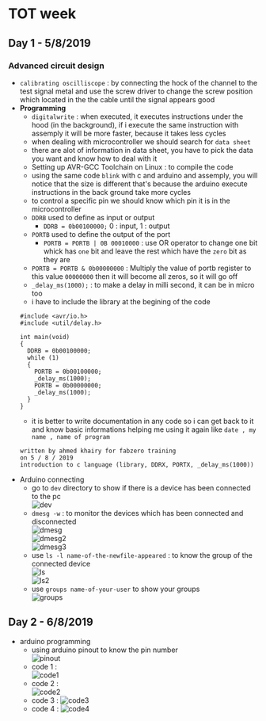 # TOT week

## Day 1 - 5/8/2019

### Advanced circuit design
- `calibrating oscilliscope` : by connecting the hock of the channel to the test signal metal and use the screw driver to change the screw position which located in the the cable until the signal appears good
- <b>Programming</b>
  - `digitalwrite` : when executed, it executes instructions under the hood (in the background), if i execute the same instruction with assemply it will be more faster, because it takes less cycles
  - when dealing with microcontroller we should search for `data sheet`
  - there are alot of information in data sheet, you have to pick the data you want and know how to deal with it
  - Setting up AVR-GCC Toolchain on Linux : to compile the code
  - using the same code `blink` with c and arduino and assemply, you will notice that the size is different that's because the arduino execute instructions in the back ground take more cycles
  - to control a specific pin we should know which pin it is in the microcontroller
  - `DDRB` used to define as input or output
      - `DDRB = 0b00100000;` 0 : input, 1 : output
  - `PORTB` used to define the output of the port
    - `PORTB = PORTB | 0B 00010000` : use OR operator to change one bit whick has `one` bit and leave the rest which have the `zero` bit as they are
  - `PORTB = PORTB & 0b00000000` : Multiply the value of portb register to this value `00000000` then it will become all zeros, so it will go off
  - `_delay_ms(1000);` : to make a delay in milli second, it can be in micro too
  - i have to include the library at the begining of the code
  ```
  #include <avr/io.h>
  #include <util/delay.h>

  int main(void)
  {
    DDRB = 0b00100000;
    while (1)
    {
      PORTB = 0b00100000;
      _delay_ms(1000);
      PORTB = 0b00000000;
      _delay_ms(1000);
    }
  }
  ```
  - it is better to write documentation in any code so i can get back to it and know basic informations helping me using it again like `date , my name , name of program`
  ```
  written by ahmed khairy for fabzero training
  on 5 / 8 / 2019
  introduction to c language (library, DDRX, PORTX, _delay_ms(1000))
  ```
- Arduino connecting
  - go to `dev` directory to show if there is a device has been connected to the pc   
  ![dev](/images/dev.png)
  - `dmesg -w` : to monitor the devices which has been connected and disconnected   
  ![dmesg](/images/dmesg.png)   
  ![dmesg2](/images/dmesg2.png)   
  ![dmesg3](/images/dmesg3.png)
  - use `ls -l name-of-the-newfile-appeared` : to know the group of the connected device   
  ![ls](/images/ls.png)   
  ![ls2](/images/ls2.png)   
  - use `groups name-of-your-user` to show your groups   
  ![groups](/images/groups.png)

## Day 2 - 6/8/2019

- arduino programming
  - using arduino pinout to know the pin number   
  ![pinout](/images/arduino-pinout.png)
  - code 1 :   
  ![code1](/images/code1.png)
  - code 2 :   
  ![code2](/images/code2.png)
  - code 3 :
  ![code3](/images/code3.png)
  - code 4 :
  ![code4](/images/code4.png)